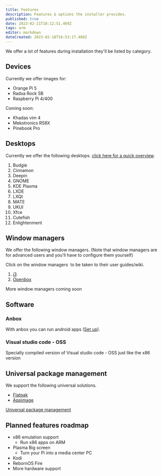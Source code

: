 ```yaml
---
title: Features
description: Features & options the installer provides.
published: true
date: 2023-02-21T18:12:51.469Z
tags: arm
editor: markdown
dateCreated: 2023-02-18T16:53:17.460Z
---
```


We offer a lot of features during installation they'll be listed by category.

## Devices
Currently we offer images for:
- Orange Pi 5
- Radxa Rock 5B
- Raspberry Pi 4/400

Coming soon:
- Khadas vim 4
- Mekotronics R58X
- Pinebook Pro


## Desktops

Currently we offer the following desktops. [click here for a quick overview](/en/customization/desktops).

1.  Budgie
2.  Cinnamon
3.  Deepin
4.  GNOME
5.  KDE Plasma
6.  LXDE
7.  LXQt
8.  MATE
9.  UKUI
10.  Xfce
11.  Cutefish
12. Enlightenment

## Window managers

We offer the following window managers. (Note that window managers are for advanced users and you'll have to configure them yourself)

Click on the window managers  to be taken to their user guides/wiki.

1.  [i3](https://i3wm.org/docs/userguide)
2.  [Openbox](http://openbox.org/wiki/Help:Contents)

More window managers coming soon

## Software
### Anbox

With anbox you can run android apps ([Set up](/en/arm/androidapps)). 

### Visual studio code - OSS

Specially compiled version of Visual studio code - OSS just like the x86 version

<!---###
### Box64/Box86

With box64 you can run x86 apps on arm. You can find instructions on how to set it up [here](/arm/androidapps). 

-->

## Universal package management

We support the following universal solutions.

-   [Flatpak](https://flatpak.org)
-   [Appimage](https://appimage.org)

[Universal package management](/en/customization/universal-package-management)


<!--## After install

Wanted an option in the installer but you've already installed please see [RebornOS Fire](/en/apps/rebornosfire). To be able to select them post install!

Please note we do not offer a way to switch file systems after installation.
-->

## Planned features roadmap
 - x86 emulation support
    - Run x86 apps on ARM
 - Plasma Big screen
    - Turn your Pi into a media center PC
 - Kodi
 - RebornOS Fire
 - More hardware support